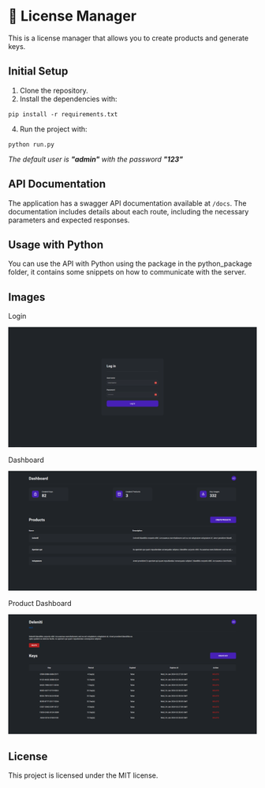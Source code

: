 # 🔑 License Manager

This is a license manager that allows you to create products and generate keys.

## Initial Setup

1. Clone the repository.
2. Install the dependencies with:
  ```shell
  pip install -r requirements.txt
  ```
4. Run the project with:
  ```shell
  python run.py
  ```
*The default user is **"admin"** with the password **"123"***

## API Documentation

The application has a swagger API documentation available at `/docs`. The documentation includes details about each route, including the necessary parameters and expected responses.

## Usage with Python

You can use the API with Python using the package in the python_package folder, it contains some snippets on how to communicate with the server.

## Images

Login

![Login](img/login.png)

Dashboard

![Dashboard](img/dashboard.png)

Product Dashboard

![Product](img/product.png)

## License

This project is licensed under the MIT license.
